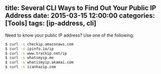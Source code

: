 title: Several CLI Ways to Find Out Your Public IP Address
date: 2015-03-15 12:00:00
categories: [Tools]
tags: [ip-address, cli]
---

Need to know your public IP address? Use one of the following:

```sh
$ curl -s checkip.amazonaws.com
$ curl -s ipinfo.io/ip
$ curl -s www.trackip.net/ip
$ curl -s whatsmyip.me
$ curl -s whatismyip.akamai.com
$ curl -s icanhazip.com
```
